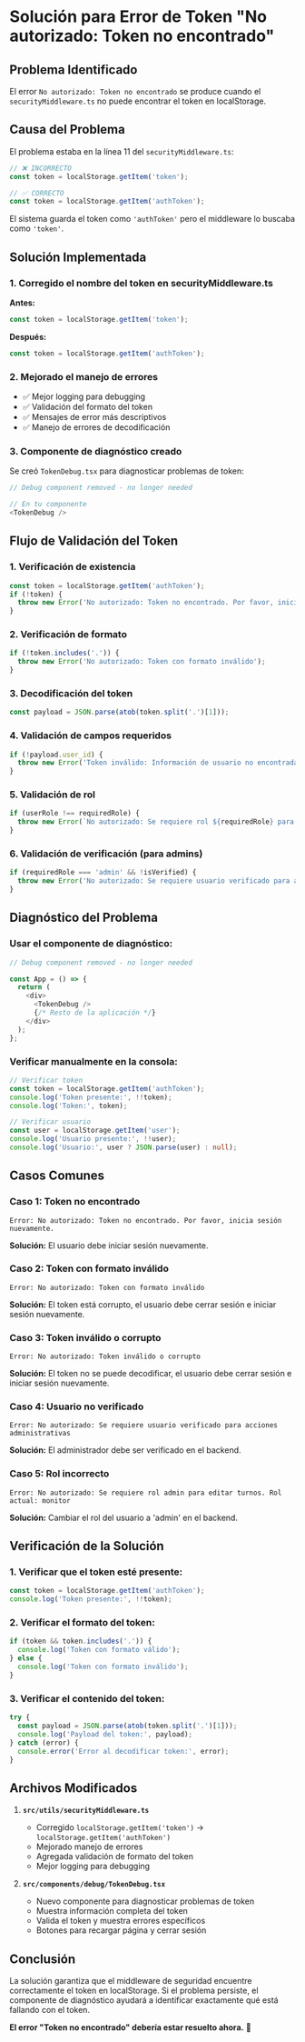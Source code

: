# Solución para Error de Token "No autorizado: Token no encontrado"

## Problema Identificado

El error `No autorizado: Token no encontrado` se produce cuando el `securityMiddleware.ts` no puede encontrar el token en localStorage.

## Causa del Problema

El problema estaba en la línea 11 del `securityMiddleware.ts`:

```typescript
// ❌ INCORRECTO
const token = localStorage.getItem('token');

// ✅ CORRECTO  
const token = localStorage.getItem('authToken');
```

El sistema guarda el token como `'authToken'` pero el middleware lo buscaba como `'token'`.

## Solución Implementada

### 1. **Corregido el nombre del token en securityMiddleware.ts**

**Antes:**
```typescript
const token = localStorage.getItem('token');
```

**Después:**
```typescript
const token = localStorage.getItem('authToken');
```

### 2. **Mejorado el manejo de errores**

- ✅ Mejor logging para debugging
- ✅ Validación del formato del token
- ✅ Mensajes de error más descriptivos
- ✅ Manejo de errores de decodificación

### 3. **Componente de diagnóstico creado**

Se creó `TokenDebug.tsx` para diagnosticar problemas de token:

```typescript
// Debug component removed - no longer needed

// En tu componente
<TokenDebug />
```

## Flujo de Validación del Token

### 1. **Verificación de existencia**
```typescript
const token = localStorage.getItem('authToken');
if (!token) {
  throw new Error('No autorizado: Token no encontrado. Por favor, inicia sesión nuevamente.');
}
```

### 2. **Verificación de formato**
```typescript
if (!token.includes('.')) {
  throw new Error('No autorizado: Token con formato inválido');
}
```

### 3. **Decodificación del token**
```typescript
const payload = JSON.parse(atob(token.split('.')[1]));
```

### 4. **Validación de campos requeridos**
```typescript
if (!payload.user_id) {
  throw new Error('Token inválido: Información de usuario no encontrada');
}
```

### 5. **Validación de rol**
```typescript
if (userRole !== requiredRole) {
  throw new Error(`No autorizado: Se requiere rol ${requiredRole} para ${action}. Rol actual: ${userRole}`);
}
```

### 6. **Validación de verificación (para admins)**
```typescript
if (requiredRole === 'admin' && !isVerified) {
  throw new Error('No autorizado: Se requiere usuario verificado para acciones administrativas');
}
```

## Diagnóstico del Problema

### **Usar el componente de diagnóstico:**

```typescript
// Debug component removed - no longer needed

const App = () => {
  return (
    <div>
      <TokenDebug />
      {/* Resto de la aplicación */}
    </div>
  );
};
```

### **Verificar manualmente en la consola:**

```typescript
// Verificar token
const token = localStorage.getItem('authToken');
console.log('Token presente:', !!token);
console.log('Token:', token);

// Verificar usuario
const user = localStorage.getItem('user');
console.log('Usuario presente:', !!user);
console.log('Usuario:', user ? JSON.parse(user) : null);
```

## Casos Comunes

### **Caso 1: Token no encontrado**
```
Error: No autorizado: Token no encontrado. Por favor, inicia sesión nuevamente.
```
**Solución:** El usuario debe iniciar sesión nuevamente.

### **Caso 2: Token con formato inválido**
```
Error: No autorizado: Token con formato inválido
```
**Solución:** El token está corrupto, el usuario debe cerrar sesión e iniciar sesión nuevamente.

### **Caso 3: Token inválido o corrupto**
```
Error: No autorizado: Token inválido o corrupto
```
**Solución:** El token no se puede decodificar, el usuario debe cerrar sesión e iniciar sesión nuevamente.

### **Caso 4: Usuario no verificado**
```
Error: No autorizado: Se requiere usuario verificado para acciones administrativas
```
**Solución:** El administrador debe ser verificado en el backend.

### **Caso 5: Rol incorrecto**
```
Error: No autorizado: Se requiere rol admin para editar turnos. Rol actual: monitor
```
**Solución:** Cambiar el rol del usuario a 'admin' en el backend.

## Verificación de la Solución

### **1. Verificar que el token esté presente:**
```typescript
const token = localStorage.getItem('authToken');
console.log('Token presente:', !!token);
```

### **2. Verificar el formato del token:**
```typescript
if (token && token.includes('.')) {
  console.log('Token con formato válido');
} else {
  console.log('Token con formato inválido');
}
```

### **3. Verificar el contenido del token:**
```typescript
try {
  const payload = JSON.parse(atob(token.split('.')[1]));
  console.log('Payload del token:', payload);
} catch (error) {
  console.error('Error al decodificar token:', error);
}
```

## Archivos Modificados

1. **`src/utils/securityMiddleware.ts`**
   - Corregido `localStorage.getItem('token')` → `localStorage.getItem('authToken')`
   - Mejorado manejo de errores
   - Agregada validación de formato del token
   - Mejor logging para debugging

2. **`src/components/debug/TokenDebug.tsx`**
   - Nuevo componente para diagnosticar problemas de token
   - Muestra información completa del token
   - Valida el token y muestra errores específicos
   - Botones para recargar página y cerrar sesión

## Conclusión

La solución garantiza que el middleware de seguridad encuentre correctamente el token en localStorage. Si el problema persiste, el componente de diagnóstico ayudará a identificar exactamente qué está fallando con el token.

**El error "Token no encontrado" debería estar resuelto ahora.** 🎉

